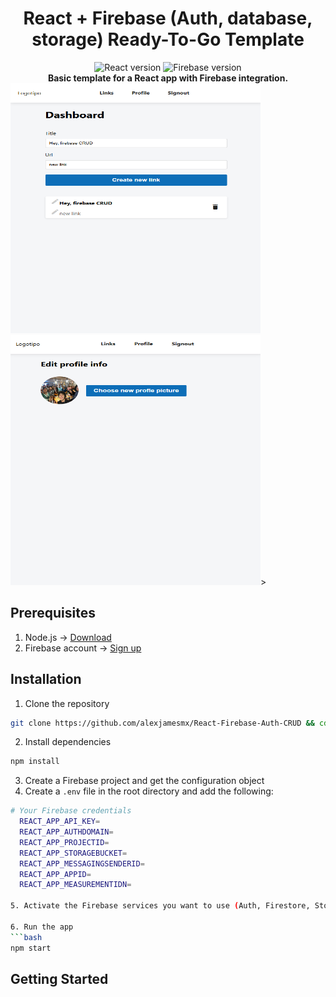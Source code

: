 <a id="readme-top"></a>

<h1 align="center">React + Firebase (Auth, database, storage) Ready-To-Go Template</h1>

<div align="center">
    <img src="https://img.shields.io/badge/React-17.0.2-blue" alt="React version" />
    <img src="https://img.shields.io/badge/Firebase-8.6.1-orange" alt="Firebase version" />
</div>

<div align="center">
<strong> Basic template for a React app with Firebase integration. </strong>
</div>
<img src="public/ss1.png" alt="Screenshot" width="400px" height="400px"/>
<img src="public/image.png" alt="Screenshot" width="400px" height="400px"/>>

## Prerequisites

1. Node.js -> [Download](https://nodejs.org/en/download/)
2. Firebase account -> [Sign up](https://firebase.google.com/)

## Installation

1. Clone the repository

```bash
git clone https://github.com/alexjamesmx/React-Firebase-Auth-CRUD && cd React-Firebase-Auth-CRUD
```

2. Install dependencies

```bash
npm install
```

3. Create a Firebase project and get the configuration object
4. Create a `.env` file in the root directory and add the following:

````bash
# Your Firebase credentials
  REACT_APP_API_KEY=
  REACT_APP_AUTHDOMAIN=
  REACT_APP_PROJECTID=
  REACT_APP_STORAGEBUCKET=
  REACT_APP_MESSAGINGSENDERID=
  REACT_APP_APPID=
  REACT_APP_MEASUREMENTIDN=

5. Activate the Firebase services you want to use (Auth, Firestore, Storage)

6. Run the app
```bash
npm start
````

## Getting Started
